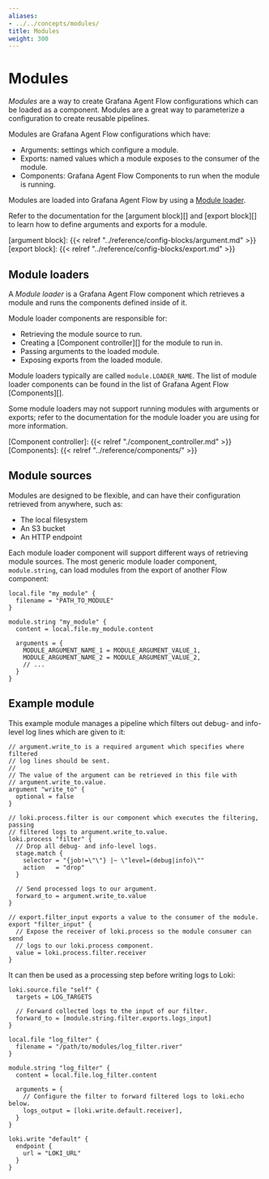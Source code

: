```yaml
---
aliases:
- ../../concepts/modules/
title: Modules
weight: 300
---
```


# Modules

_Modules_ are a way to create Grafana Agent Flow configurations which can be
loaded as a component. Modules are a great way to parameterize a configuration
to create reusable pipelines.

Modules are Grafana Agent Flow configurations which have:

* Arguments: settings which configure a module.
* Exports: named values which a module exposes to the consumer of the module.
* Components: Grafana Agent Flow Components to run when the module is running.

Modules are loaded into Grafana Agent Flow by using a [Module
loader](#module-loaders).

Refer to the documentation for the [argument block][] and [export block][] to
learn how to define arguments and exports for a module.

[argument block]: {{< relref "../reference/config-blocks/argument.md" >}}
[export block]: {{< relref "../reference/config-blocks/export.md" >}}

## Module loaders

A _Module loader_ is a Grafana Agent Flow component which retrieves a module
and runs the components defined inside of it.

Module loader components are responsible for:

* Retrieving the module source to run.
* Creating a [Component controller][] for the module to run in.
* Passing arguments to the loaded module.
* Exposing exports from the loaded module.

Module loaders typically are called `module.LOADER_NAME`. The list of module
loader components can be found in the list of Grafana Agent Flow
[Components][].

Some module loaders may not support running modules with arguments or exports;
refer to the documentation for the module loader you are using for more
information.

[Component controller]: {{< relref "./component_controller.md" >}}
[Components]: {{< relref "../reference/components/" >}}

## Module sources

Modules are designed to be flexible, and can have their configuration retrieved
from anywhere, such as:

* The local filesystem
* An S3 bucket
* An HTTP endpoint

Each module loader component will support different ways of retrieving module
sources. The most generic module loader component, `module.string`, can load
modules from the export of another Flow component:

```river
local.file "my_module" {
  filename = "PATH_TO_MODULE"
}

module.string "my_module" {
  content = local.file.my_module.content

  arguments = {
    MODULE_ARGUMENT_NAME_1 = MODULE_ARGUMENT_VALUE_1,
    MODULE_ARGUMENT_NAME_2 = MODULE_ARGUMENT_VALUE_2,
    // ...
  }
}
```

## Example module

This example module manages a pipeline which filters out debug- and info-level
log lines which are given to it:

```river
// argument.write_to is a required argument which specifies where filtered
// log lines should be sent.
//
// The value of the argument can be retrieved in this file with
// argument.write_to.value.
argument "write_to" {
  optional = false
}

// loki.process.filter is our component which executes the filtering, passing
// filtered logs to argument.write_to.value.
loki.process "filter" {
  // Drop all debug- and info-level logs.
  stage.match {
    selector = "{job!=\"\"} |~ \"level=(debug|info)\""
    action   = "drop"
  }

  // Send processed logs to our argument.
  forward_to = argument.write_to.value
}

// export.filter_input exports a value to the consumer of the module.
export "filter_input" {
  // Expose the receiver of loki.process so the module consumer can send
  // logs to our loki.process component.
  value = loki.process.filter.receiver
}
```

It can then be used as a processing step before writing logs to Loki:

```river
loki.source.file "self" {
  targets = LOG_TARGETS

  // Forward collected logs to the input of our filter.
  forward_to = [module.string.filter.exports.logs_input]
}

local.file "log_filter" {
  filename = "/path/to/modules/log_filter.river"
}

module.string "log_filter" {
  content = local.file.log_filter.content

  arguments = {
    // Configure the filter to forward filtered logs to loki.echo below.
    logs_output = [loki.write.default.receiver],
  }
}

loki.write "default" {
  endpoint {
    url = "LOKI_URL"
  }
}
```
